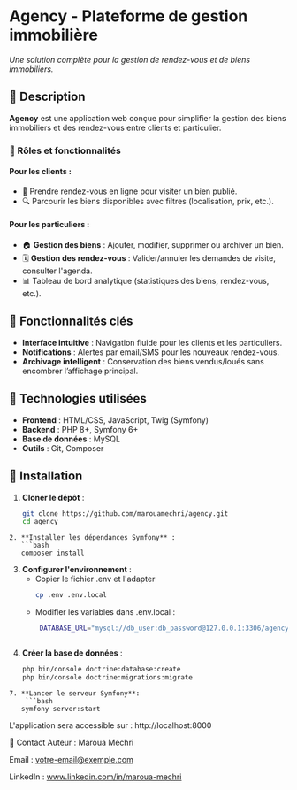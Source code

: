 # Agency - Plateforme de gestion immobilière

*Une solution complète pour la gestion de rendez-vous et de biens immobiliers.*

## 📌 Description
**Agency** est une application web conçue pour simplifier la gestion des biens immobiliers et des rendez-vous entre clients et particulier.  

### 👥 Rôles et fonctionnalités
#### **Pour les clients** :
- 📅 Prendre rendez-vous en ligne pour visiter un bien publié.
- 🔍 Parcourir les biens disponibles avec filtres (localisation, prix, etc.).

#### **Pour les particuliers** :
- 🏠 **Gestion des biens** : Ajouter, modifier, supprimer ou archiver un bien.
- 🗓️ **Gestion des rendez-vous** : Valider/annuler les demandes de visite, consulter l'agenda.
- 📊 Tableau de bord analytique (statistiques des biens, rendez-vous, etc.).

## 🌟 Fonctionnalités clés
- **Interface intuitive** : Navigation fluide pour les clients et les particuliers.
- **Notifications** : Alertes par email/SMS pour les nouveaux rendez-vous.
- **Archivage intelligent** : Conservation des biens vendus/loués sans encombrer l’affichage principal.

## 🚀 Technologies utilisées
- **Frontend** : HTML/CSS, JavaScript, Twig (Symfony)
- **Backend** : PHP 8+, Symfony 6+
- **Base de données** : MySQL
- **Outils** : Git, Composer

## 🔧 Installation
1. **Cloner le dépôt** :
   ```bash
   git clone https://github.com/marouamechri/agency.git
   cd agency
```
2. **Installer les dépendances Symfony** :
   ```bash
   composer install
```
3. **Configurer l'environnement** :
   - Copier le fichier .env et l'adapter 
      ```bash
      cp .env .env.local
      ```
   - Modifier les variables dans .env.local :
     ```bash
      DATABASE_URL="mysql://db_user:db_password@127.0.0.1:3306/agency?serverVersion=8.0"
   ```
5. **Créer la base de données** :
    ```bash
   php bin/console doctrine:database:create
   php bin/console doctrine:migrations:migrate
```
7. **Lancer le serveur Symfony**:
    ```bash
   symfony server:start
   ```
L'application sera accessible sur : http://localhost:8000


📧 Contact
Auteur : Maroua Mechri

Email : votre-email@exemple.com

LinkedIn : www.linkedin.com/in/maroua-mechri
